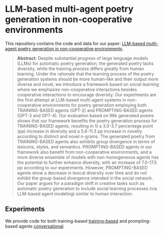  # LLM-based multi-agent poetry generation in non-cooperative environments

This repository contains the code and data for our paper: [LLM-based multi-agent poetry generation in
non-cooperative environments](https://arxiv.org/abs/2409.03659).

> **Abstract**: 
> Despite substantial progress of large language models (LLMs) for automatic poetry generation, the generated poetry lacks diversity, while the training process differs greatly from human learning. Under the rationale that the learning process of the poetry generation systems should be more human-like and their output more diverse and novel, we introduce a framework based on social learning where we emphasize non-cooperative interactions besides cooperative interactions to encourage diversity. Our experiments are the first attempt at LLM-based multi-agent systems in non-cooperative environments for poetry generation employing both TRAINING-BASED agents (GPT-2) and PROMPTING-BASED agents (GPT-3 and GPT-4). Our evaluation based on 96k generated poems shows that our framework benefits the poetry generation process for TRAINING-BASED agents, resulting in 1) a 3.0-3.7 percentage point (pp) increase in diversity and a 5.6-11.3 pp increase in novelty according to distinct and novel n-grams. The generated poetry from TRAINING-BASED agents also exhibits group divergence in terms of lexicons, styles, and semantics. PROMPTING-BASED agents in our framework also benefit from non-cooperative environments, and a more diverse ensemble of models with non-homogeneous agents has the potential to further enhance diversity, with an increase of 7.0-17.5 pp according to our experiments. However, PROMPTING-BASED agents show a decrease in lexical diversity over time and do not exhibit the group-based divergence intended in the social network. Our paper argues for a paradigm shift in creative tasks such as automatic poetry generation to include social learning processes (via LLM-based agent modeling) similar to human interaction.

## Experiments
We provide code for both training-based [training-based](trainable_agents) and prompting-based agents [conversational](untrainable_agents). 
